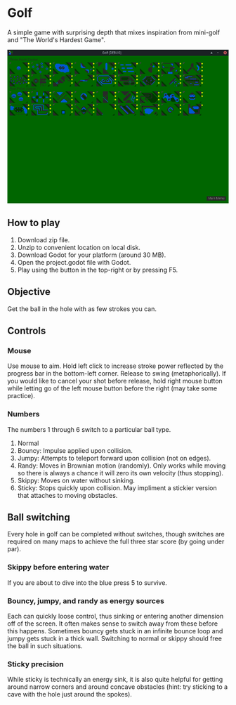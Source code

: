 # Golf
A simple game with surprising depth that mixes inspiration from mini-golf and "The World's Hardest Game".

![Course Selection](https://github.com/daylenjbonner/golf/blob/main/Assets/CourseSelect.png?raw=true)

## How to play
1. Download zip file.
2. Unzip to convenient location on local disk.
3. Download Godot for your platform (around 30 MB).
4. Open the project.godot file with Godot.
5. Play using the button in the top-right or by pressing F5.

## Objective
Get the ball in the hole with as few strokes you can.

## Controls

### Mouse
Use mouse to aim. Hold left click to increase stroke power reflected by the progress bar in the bottom-left corner. Release to swing (metaphorically). If you would like to cancel your shot before release, hold right mouse button while letting go of the left mouse button before the right (may take some practice).

### Numbers
The numbers 1 through 6 switch to a particular ball type.
1. Normal
2. Bouncy: Impulse applied upon collision.
3. Jumpy: Attempts to teleport forward upon collision (not on edges).
4. Randy: Moves in Brownian motion (randomly). Only works while moving so there is always a chance it will zero its own velocity (thus stopping).
5. Skippy: Moves on water without sinking.
6. Sticky: Stops quickly upon collision. May impliment a stickier version that attaches to moving obstacles.

## Ball switching
Every hole in golf can be completed without switches, though switches are required on many maps to achieve the full three star score (by going under par).

### Skippy before entering water
If you are about to dive into the blue press 5 to survive.

### Bouncy, jumpy, and randy as energy sources
Each can quickly loose control, thus sinking or entering another dimension off of the screen. It often makes sense to switch away from these before this happens. Sometimes bouncy gets stuck in an infinite bounce loop and jumpy gets stuck in a thick wall. Switching to normal or skippy should free the ball in such situations.

### Sticky precision
While sticky is technically an energy sink, it is also quite helpful for getting around narrow corners and around concave obstacles (hint: try sticking to a cave with the hole just around the spokes).
